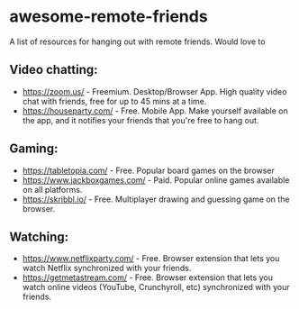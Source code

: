 # awesome-remote-friends
A list of resources for hanging out with remote friends. Would love to 

## Video chatting:
* https://zoom.us/ - Freemium. Desktop/Browser App. High quality video chat with friends, free for up to 45 mins at a time.
* https://houseparty.com/ - Free. Mobile App. Make yourself available on the app, and it notifies your friends that you're free to hang out.

## Gaming:

* https://tabletopia.com/ - Free. Popular board games on the browser
* https://www.jackboxgames.com/ - Paid. Popular online games available on all platforms.
* https://skribbl.io/ - Free. Multiplayer drawing and guessing game on the browser.

## Watching:
* https://www.netflixparty.com/ - Free. Browser extension that lets you watch Netflix synchronized with your friends.
* https://getmetastream.com/ - Free. Browser extension that lets you watch online videos (YouTube, Crunchyroll, etc) synchronized with your friends.

